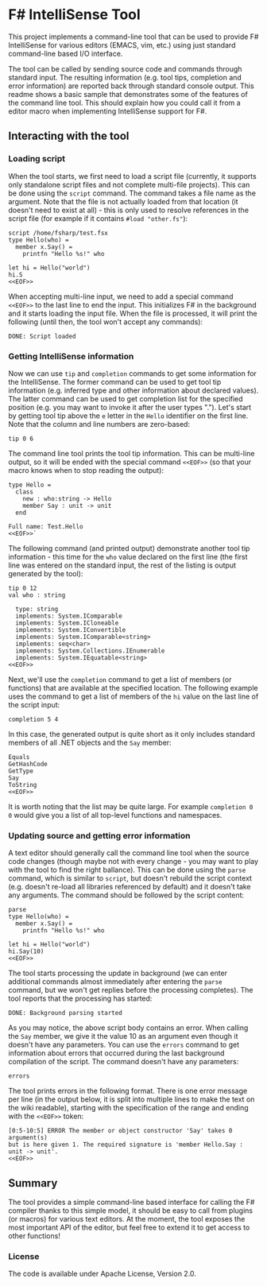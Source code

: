 # F# IntelliSense Tool

This project implements a command-line tool that can be used to provide F# IntelliSense for various editors (EMACS, vim, etc.) using just standard command-line based I/O interface.

The tool can be called by sending source code and commands through standard input. The resulting information (e.g. tool tips, completion and error information) are reported back through standard console output. This readme shows a basic sample that demonstrates some of the features of the command line tool. This should explain how you could call it from a editor macro when implementing IntelliSense support for F#.

## Interacting with the tool

### Loading script
When the tool starts, we first need to load a script file (currently, it supports only standalone script files and not complete multi-file projects). This can be done using the `script` command. The command takes a file name as the argument. Note that the file is not actually loaded from that location (it doesn't need to exist at all) - this is only used to resolve references in the script file (for example if it contains `#load "other.fs"`):

    script /home/fsharp/test.fsx
    type Hello(who) =
      member x.Say() =
        printfn "Hello %s!" who
    
    let hi = Hello("world")
    hi.S
    <<EOF>>

When accepting multi-line input, we need to add a special command `<<EOF>>` to the last line to end the input. This initializes F# in the background and it starts loading the input file. When the file is processed, it will print the following (until then, the tool won't accept any commands):

    DONE: Script loaded

### Getting IntelliSense information
Now we can use `tip` and `completion` commands to get some information for the IntelliSense. The former command can be used to get tool tip information (e.g. inferred type and other information about declared values). The latter command can be used to get completion list for the specified position (e.g. you may want to invoke it after the user types "."). Let's start by getting tool tip above the `e` letter in the `Hello` identifier on the first line. Note that the column and line numbers are zero-based:

    tip 0 6

The command line tool prints the tool tip information. This can be multi-line output, so it will be ended with the special command `<<EOF>>` (so that your macro knows when to stop reading the output):

    type Hello =
      class
        new : who:string -> Hello
        member Say : unit -> unit
      end

    Full name: Test.Hello
    <<EOF>>`

The following command (and printed output) demonstrate another tool tip information - this time for the `who` value declared on the first line (the first line was entered on the standard input, the rest of the listing is output generated by the tool):


    tip 0 12
    val who : string

      type: string
      implements: System.IComparable
      implements: System.ICloneable
      implements: System.IConvertible
      implements: System.IComparable<string>
      implements: seq<char>
      implements: System.Collections.IEnumerable
      implements: System.IEquatable<string>
    <<EOF>>

Next, we'll use the `completion` command to get a list of members (or functions) that are available at the specified location. The following example uses the command to get a list of members of the `hi` value on the last line of the script input:

    completion 5 4

In this case, the generated output is quite short as it only includes standard members of all .NET objects and the `Say` member:

    Equals
    GetHashCode
    GetType
    Say
    ToString
    <<EOF>>

It is worth noting that the list may be quite large. For example `completion 0 0` would give you a list of all top-level functions and namespaces.

### Updating source and getting error information
A text editor should generally call the command line tool when the source code changes (though maybe not with every change - you may want to play with the tool to find the right ballance). This can be done using the `parse` command, which is similar to `script`, but doesn't rebuild the script context (e.g. doesn't re-load all libraries referenced by default) and it doesn't take any arguments. The command should be followed by the script content:

    parse
    type Hello(who) =
      member x.Say() =
        printfn "Hello %s!" who
    
    let hi = Hello("world")
    hi.Say(10)
    <<EOF>>

The tool starts processing the update in background (we can enter additional commands almost immediately after entering the `parse` command, but we won't get replies before the processing completes). The tool reports that the processing has started:

    DONE: Background parsing started

As you may notice, the above script body contains an error. When calling the `Say` member, we give it the value 10 as an argument even though it doesn't have any parameters. You can use the `errors` command to get information about errors that occurred during the last background compilation of the script. The command doesn't have any parameters:

    errors

The tool prints errors in the following format. There is one error message per line (in the output below, it is split into multiple lines to make the text on the wiki readable), starting with the specification of the range and ending with the `<<EOF>>` token:

    [0:5-10:5] ERROR The member or object constructor 'Say' takes 0 argument(s)
    but is here given 1. The required signature is 'member Hello.Say : unit -> unit'.
    <<EOF>>

## Summary

The tool provides a simple command-line based interface for calling the F# compiler thanks to this simple model, it should be easy to call from plugins (or macros) for various text editors. At the moment, the tool exposes the most important API of the editor, but feel free to extend it to get access to other functions!

### License

The code is available under Apache License, Version 2.0.
